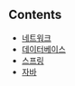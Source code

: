 ## Contents

* [네트워크](https://github.com/AnTaeho/CS-study/blob/main/network/README.md)
* [데이터베이스](https://github.com/AnTaeho/CS-study/blob/main/database/README.md)
* [스프링](https://github.com/AnTaeho/CS-study/blob/main/spring/README.md)
* [자바](https://github.com/AnTaeho/CS-study/blob/main/java/README.md)